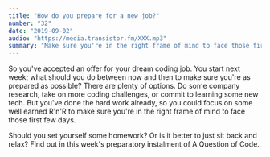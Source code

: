 ```yaml
---
title: "How do you prepare for a new job?"
number: "32"
date: "2019-09-02"
audio: "https://media.transistor.fm/XXX.mp3"
summary: "Make sure you're in the right frame of mind to face those first few days in a new role."
---
```


So you've accepted an offer for your dream coding job. You start next week; what should you do between now and then to make sure you're as prepared as possible? There are plenty of options. Do some company research, take on more coding challenges, or commit to learning some new tech. But you've done the hard work already, so you could focus on some well earned R'n'R to make sure you're in the right frame of mind to face those first few days.

Should you set yourself some homework? Or is it better to just sit back and relax? Find out in this week's preparatory instalment of A Question of Code.